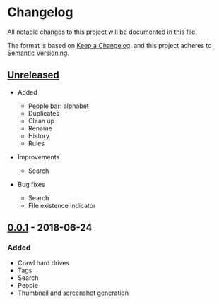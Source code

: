 # Changelog
All notable changes to this project will be documented in this file.

The format is based on [Keep a Changelog](https://keepachangelog.com/en/1.0.0/),
and this project adheres to [Semantic Versioning](https://semver.org/spec/v2.0.0.html).

## [Unreleased]
- Added
    - People bar: alphabet
    - Duplicates
    - Clean up
    - Rename
    - History
    - Rules

- Improvements
    - Search

- Bug fixes
    - Search
    - File existence indicator

## [0.0.1] - 2018-06-24
### Added
- Crawl hard drives
- Tags
- Search
- People
- Thumbnail and screenshot generation

[Unreleased]: https://github.com/jamelait/graffiti/compare/v0.0.1...HEAD
[0.0.1]: https://github.com/jamelait/graffiti/compare/v0.0.1...master